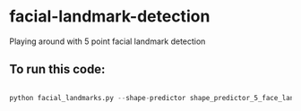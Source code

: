 # facial-landmark-detection
Playing around with 5 point facial landmark detection

## To run this code:
```python

python facial_landmarks.py --shape-predictor shape_predictor_5_face_landmarks.dat

```

